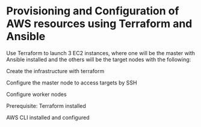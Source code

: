 # Provisioning and Configuration of AWS resources using Terraform and Ansible

Use Terraform to launch 3 EC2 instances, where one will be the master with Ansible installed and the others will be the target nodes with the following:

Create the infrastructure with terraform

Configure the master node to access targets by SSH

Configure worker nodes

Prerequisite:
Terraform installed

AWS CLI installed and configured

